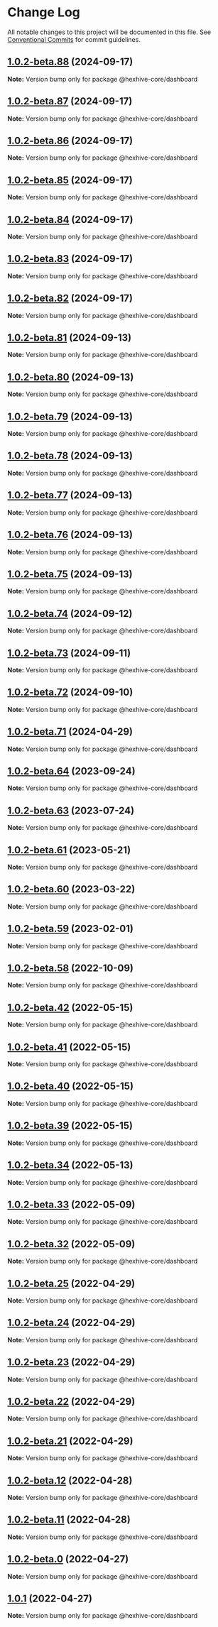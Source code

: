 # Change Log

All notable changes to this project will be documented in this file.
See [Conventional Commits](https://conventionalcommits.org) for commit guidelines.

## [1.0.2-beta.88](https://github.com/TheTechCompany/HexHive/compare/v1.0.2-beta.87...v1.0.2-beta.88) (2024-09-17)

**Note:** Version bump only for package @hexhive-core/dashboard

## [1.0.2-beta.87](https://github.com/TheTechCompany/HexHive/compare/v1.0.2-beta.86...v1.0.2-beta.87) (2024-09-17)

**Note:** Version bump only for package @hexhive-core/dashboard

## [1.0.2-beta.86](https://github.com/TheTechCompany/HexHive/compare/v1.0.2-beta.85...v1.0.2-beta.86) (2024-09-17)

**Note:** Version bump only for package @hexhive-core/dashboard

## [1.0.2-beta.85](https://github.com/TheTechCompany/HexHive/compare/v1.0.2-beta.84...v1.0.2-beta.85) (2024-09-17)

**Note:** Version bump only for package @hexhive-core/dashboard

## [1.0.2-beta.84](https://github.com/TheTechCompany/HexHive/compare/v1.0.2-beta.83...v1.0.2-beta.84) (2024-09-17)

**Note:** Version bump only for package @hexhive-core/dashboard

## [1.0.2-beta.83](https://github.com/TheTechCompany/HexHive/compare/v1.0.2-beta.82...v1.0.2-beta.83) (2024-09-17)

**Note:** Version bump only for package @hexhive-core/dashboard

## [1.0.2-beta.82](https://github.com/TheTechCompany/HexHive/compare/v1.0.2-beta.81...v1.0.2-beta.82) (2024-09-17)

**Note:** Version bump only for package @hexhive-core/dashboard

## [1.0.2-beta.81](https://github.com/TheTechCompany/HexHive/compare/v1.0.2-beta.80...v1.0.2-beta.81) (2024-09-13)

**Note:** Version bump only for package @hexhive-core/dashboard

## [1.0.2-beta.80](https://github.com/TheTechCompany/HexHive/compare/v1.0.2-beta.79...v1.0.2-beta.80) (2024-09-13)

**Note:** Version bump only for package @hexhive-core/dashboard

## [1.0.2-beta.79](https://github.com/TheTechCompany/HexHive/compare/v1.0.2-beta.78...v1.0.2-beta.79) (2024-09-13)

**Note:** Version bump only for package @hexhive-core/dashboard

## [1.0.2-beta.78](https://github.com/TheTechCompany/HexHive/compare/v1.0.2-beta.77...v1.0.2-beta.78) (2024-09-13)

**Note:** Version bump only for package @hexhive-core/dashboard

## [1.0.2-beta.77](https://github.com/TheTechCompany/HexHive/compare/v1.0.2-beta.76...v1.0.2-beta.77) (2024-09-13)

**Note:** Version bump only for package @hexhive-core/dashboard

## [1.0.2-beta.76](https://github.com/TheTechCompany/HexHive/compare/v1.0.2-beta.75...v1.0.2-beta.76) (2024-09-13)

**Note:** Version bump only for package @hexhive-core/dashboard

## [1.0.2-beta.75](https://github.com/TheTechCompany/HexHive/compare/v1.0.2-beta.74...v1.0.2-beta.75) (2024-09-13)

**Note:** Version bump only for package @hexhive-core/dashboard

## [1.0.2-beta.74](https://github.com/TheTechCompany/HexHive/compare/v1.0.2-beta.73...v1.0.2-beta.74) (2024-09-12)

**Note:** Version bump only for package @hexhive-core/dashboard

## [1.0.2-beta.73](https://github.com/TheTechCompany/HexHive/compare/v1.0.2-beta.72...v1.0.2-beta.73) (2024-09-11)

**Note:** Version bump only for package @hexhive-core/dashboard

## [1.0.2-beta.72](https://github.com/TheTechCompany/HexHive/compare/v1.0.2-beta.71...v1.0.2-beta.72) (2024-09-10)

**Note:** Version bump only for package @hexhive-core/dashboard

## [1.0.2-beta.71](https://github.com/TheTechCompany/HexHive/compare/v1.0.2-beta.70...v1.0.2-beta.71) (2024-04-29)

**Note:** Version bump only for package @hexhive-core/dashboard

## [1.0.2-beta.64](https://github.com/TheTechCompany/HexHive/compare/v1.0.2-beta.63...v1.0.2-beta.64) (2023-09-24)

**Note:** Version bump only for package @hexhive-core/dashboard

## [1.0.2-beta.63](https://github.com/TheTechCompany/HexHive/compare/v1.0.2-beta.62...v1.0.2-beta.63) (2023-07-24)

**Note:** Version bump only for package @hexhive-core/dashboard

## [1.0.2-beta.61](https://github.com/TheTechCompany/HexHive/compare/v1.0.2-beta.60...v1.0.2-beta.61) (2023-05-21)

**Note:** Version bump only for package @hexhive-core/dashboard

## [1.0.2-beta.60](https://github.com/TheTechCompany/HexHive/compare/v1.0.2-beta.59...v1.0.2-beta.60) (2023-03-22)

**Note:** Version bump only for package @hexhive-core/dashboard

## [1.0.2-beta.59](https://github.com/TheTechCompany/HexHive/compare/v1.0.2-beta.58...v1.0.2-beta.59) (2023-02-01)

**Note:** Version bump only for package @hexhive-core/dashboard

## [1.0.2-beta.58](https://github.com/TheTechCompany/HexHive/compare/v1.0.2-beta.57...v1.0.2-beta.58) (2022-10-09)

**Note:** Version bump only for package @hexhive-core/dashboard

## [1.0.2-beta.42](https://github.com/TheTechCompany/HexHive/compare/v1.0.2-beta.41...v1.0.2-beta.42) (2022-05-15)

**Note:** Version bump only for package @hexhive-core/dashboard

## [1.0.2-beta.41](https://github.com/TheTechCompany/HexHive/compare/v1.0.2-beta.40...v1.0.2-beta.41) (2022-05-15)

**Note:** Version bump only for package @hexhive-core/dashboard

## [1.0.2-beta.40](https://github.com/TheTechCompany/HexHive/compare/v1.0.2-beta.39...v1.0.2-beta.40) (2022-05-15)

**Note:** Version bump only for package @hexhive-core/dashboard

## [1.0.2-beta.39](https://github.com/TheTechCompany/HexHive/compare/v1.0.2-beta.38...v1.0.2-beta.39) (2022-05-15)

**Note:** Version bump only for package @hexhive-core/dashboard

## [1.0.2-beta.34](https://github.com/TheTechCompany/HexHive/compare/v1.0.2-beta.33...v1.0.2-beta.34) (2022-05-13)

**Note:** Version bump only for package @hexhive-core/dashboard

## [1.0.2-beta.33](https://github.com/TheTechCompany/HexHive/compare/v1.0.2-beta.32...v1.0.2-beta.33) (2022-05-09)

**Note:** Version bump only for package @hexhive-core/dashboard

## [1.0.2-beta.32](https://github.com/TheTechCompany/HexHive/compare/v1.0.2-beta.31...v1.0.2-beta.32) (2022-05-09)

**Note:** Version bump only for package @hexhive-core/dashboard

## [1.0.2-beta.25](https://github.com/TheTechCompany/HexHive/compare/v1.0.2-beta.24...v1.0.2-beta.25) (2022-04-29)

**Note:** Version bump only for package @hexhive-core/dashboard

## [1.0.2-beta.24](https://github.com/TheTechCompany/HexHive/compare/v1.0.2-beta.23...v1.0.2-beta.24) (2022-04-29)

**Note:** Version bump only for package @hexhive-core/dashboard

## [1.0.2-beta.23](https://github.com/TheTechCompany/HexHive/compare/v1.0.2-beta.22...v1.0.2-beta.23) (2022-04-29)

**Note:** Version bump only for package @hexhive-core/dashboard

## [1.0.2-beta.22](https://github.com/TheTechCompany/HexHive/compare/v1.0.2-beta.21...v1.0.2-beta.22) (2022-04-29)

**Note:** Version bump only for package @hexhive-core/dashboard

## [1.0.2-beta.21](https://github.com/TheTechCompany/HexHive/compare/v1.0.2-beta.20...v1.0.2-beta.21) (2022-04-29)

**Note:** Version bump only for package @hexhive-core/dashboard

## [1.0.2-beta.12](https://github.com/TheTechCompany/HexHive/compare/v1.0.2-beta.11...v1.0.2-beta.12) (2022-04-28)

**Note:** Version bump only for package @hexhive-core/dashboard

## [1.0.2-beta.11](https://github.com/TheTechCompany/HexHive/compare/v1.0.2-beta.10...v1.0.2-beta.11) (2022-04-28)

**Note:** Version bump only for package @hexhive-core/dashboard

## [1.0.2-beta.0](https://github.com/TheTechCompany/HexHive/compare/v1.0.1...v1.0.2-beta.0) (2022-04-27)

**Note:** Version bump only for package @hexhive-core/dashboard

## [1.0.1](https://github.com/TheTechCompany/HexHive/compare/v0.0.6-alpha.64...v1.0.1) (2022-04-27)

**Note:** Version bump only for package @hexhive-core/dashboard
